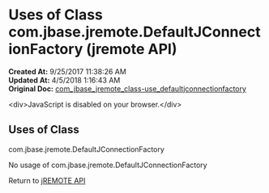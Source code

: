 # Uses of Class com.jbase.jremote.DefaultJConnectionFactory (jremote API)

**Created At:** 9/25/2017 11:38:26 AM  
**Updated At:** 4/5/2018 1:16:43 AM  
**Original Doc:** [com_jbase_jremote_class-use_defaultjconnectionfactory](https://docs.jbase.com/39249-class-use/com_jbase_jremote_class-use_defaultjconnectionfactory)  

<!--<br>    try {<br>        if (location.href.indexOf('is-external=true') == -1) {<br>            parent.document.title="Uses of Class com.jbase.jremote.DefaultJConnectionFactory (jremote   API)";<br>        }<br>    }<br>    catch(err) {<br>    }<br>//-->&lt;div&gt;JavaScript is disabled on your browser.&lt;/div&gt;


<!--<br>  allClassesLink = document.getElementById("allclasses\_navbar\_top");<br>  if(window==top) {<br>    allClassesLink.style.display = "block";<br>  }<br>  else {<br>    allClassesLink.style.display = "none";<br>  }<br>  //-->

## Uses of Class
com.jbase.jremote.DefaultJConnectionFactory

No usage of com.jbase.jremote.DefaultJConnectionFactory

Return to [jREMOTE API](com_jbase_jremote_package-summary)
